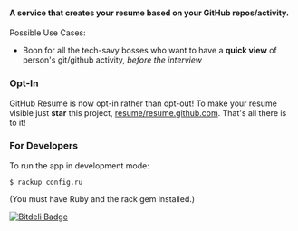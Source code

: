 #### A service that creates your resume based on your GitHub repos/activity.

Possible Use Cases:

 * Boon for all the tech-savy bosses who want to have a **quick view** of person's git/github activity, _before the interview_

### Opt-In

GitHub Resume is now opt-in rather than opt-out! To make your resume visible
just **star** this project, [resume/resume.github.com](https://github.com/resume/resume.github.com).
That's all there is to it!

### For Developers

To run the app in development mode:

    $ rackup config.ru

(You must have Ruby and the rack gem installed.)


[![Bitdeli Badge](https://d2weczhvl823v0.cloudfront.net/resume/resume.github.com/trend.png)](https://bitdeli.com/free "Bitdeli Badge")

